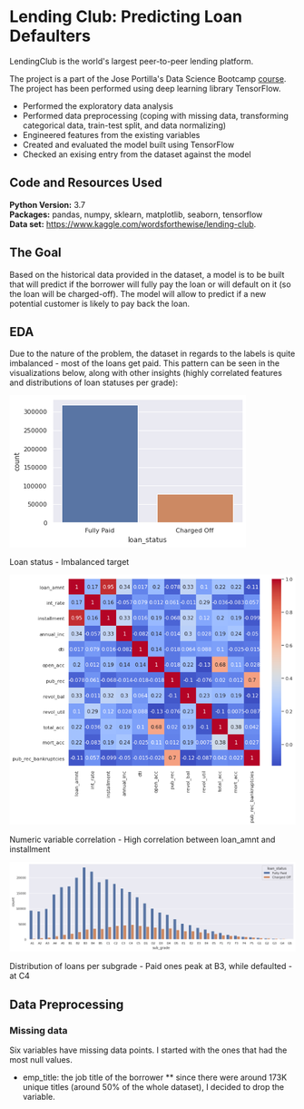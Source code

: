 # Lending Club: Predicting Loan Defaulters
LendingClub is the world's largest peer-to-peer lending platform.

The project is a part of the Jose Portilla's Data Science Bootcamp [course](https://www.udemy.com/share/101WaUB0MdcFdXRXQ=/). The project has been performed using deep learning library TensorFlow.

* Performed the exploratory data analysis
* Performed data preprocessing (coping with missing data, transforming categorical data, train-test split, and data normalizing)
* Engineered features from the existing variables
* Created and evaluated the model built using TensorFlow
* Checked an exising entry from the dataset against the model 

## Code and Resources Used
**Python Version:** 3.7  
**Packages:** pandas, numpy, sklearn, matplotlib, seaborn, tensorflow  
**Data set:** https://www.kaggle.com/wordsforthewise/lending-club.

## The Goal
Based on the historical data provided in the dataset, a model is to be built that will predict if the borrower will fully pay the loan or will default on it (so the loan will be charged-off). The model will allow to predict if a new potential customer is likely to pay back the loan.

## EDA
Due to the nature of the problem, the dataset in regards to the labels is quite imbalanced - most of the loans get paid. This pattern can be seen in the visualizations below, along with other insights (highly correlated features and distributions of loan statuses per grade):

![alt text](https://github.com/yeegorski/tf_lending_club/blob/master/loan_status_countplot.png "Loan status - Imbalanced target")

Loan status - Imbalanced target

![alt text](https://github.com/yeegorski/tf_lending_club/blob/master/corr_matrix.png "Numeric variable correlation - High correlation between loan_amnt and installment")

Numeric variable correlation - High correlation between loan_amnt and installment

![alt text](https://github.com/yeegorski/tf_lending_club/blob/master/sub_grade_distribution.png "Distribution of loans per subgrade - Paid ones peak at B3, while defaulted - at C4")

Distribution of loans per subgrade - Paid ones peak at B3, while defaulted - at C4

## Data Preprocessing

### Missing data
Six variables have missing data points. I started with the ones that had the most null values.
* emp_title: the job title of the borrower
    ** since there were around 173K unique titles (around 50% of the whole dataset), I decided to drop the variable.

